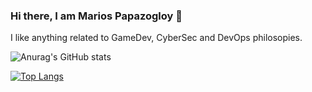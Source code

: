 ### Hi there, I am Marios Papazogloy 👋

I like anything related to GameDev, CyberSec and DevOps philosopies.

![Anurag's GitHub stats](https://github-readme-stats.vercel.app/api?username=mariospapaz&show_icons=true&theme=radical)

[![Top Langs](https://github-readme-stats.vercel.app/api/top-langs/?username=mariospapaz&show_icons=true&theme=radical)](https://github.com/anuraghazra/github-readme-stats)

